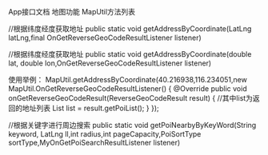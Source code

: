 App接口文档
地图功能
MapUtil方法列表

//根据纬度经度获取地址
public static void getAddressByCoordinate(LatLng latLng,final OnGetReverseGeoCodeResultListener listener)

//根据纬度经度获取地址
public static void getAddressByCoordinate(double lat, double lon,OnGetReverseGeoCodeResultListener listener)

使用举例： MapUtil.getAddressByCoordinate(40.216938,116.234051,new MapUtil.OnGetReverseGeoCodeResultListener() { @Override public void onGetReverseGeoCodeResult(ReverseGeoCodeResult result) { //其中list为返回的地址列表 List<PoiInfo> list = result.getPoiList(); } });


//根据关键字进行周边搜索
public static void getPoiNearbyByKeyWord(String keyword, LatLng ll,int radius,int pageCapacity,PoiSortType sortType,MyOnGetPoiSearchResultListener listener)
